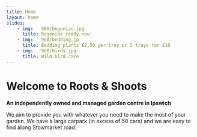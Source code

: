 ```yaml
---
title: Home
layout: home
slides:
    - img:   960/begonias.jpg
      title: Begonias ready now!
    - img:   960/bedding.jp
      title: Bedding plants £2.50 per tray or 5 trays for £10
    - img:   960/birds.jpg
      title: Wild bird care
---
```


# Welcome to Roots &amp; Shoots

__An independently owned and managed garden centre in Ipswich__

We aim to provide you with whatever you need to make the most of your garden. We have a large carpark (in excess of 50 cars) and we are easy to find along Stowmarket road.
